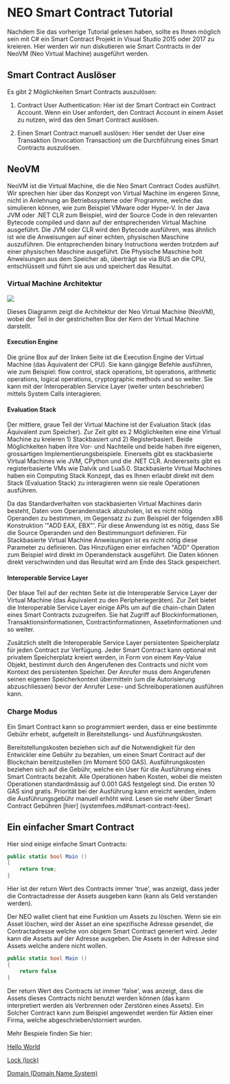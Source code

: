 # NEO Smart Contract Tutorial

Nachdem Sie das vorherige Tutorial gelesen haben, sollte es Ihnen möglich sein mit C# ein Smart Contract Projekt in Visual Studio 2015 oder 2017 zu kreieren. Hier werden wir nun diskutieren wie Smart Contracts in der NeoVM (Neo Virtual Machine) ausgeführt werden.

## Smart Contract Auslöser

Es gibt 2 Möglichkeiten Smart Contracts auszulösen:

1. Contract User Authentication: Hier ist der Smart Contract ein Contract Account. Wenn ein User anfordert, den Contract Account in einem Asset zu nutzen, wird das den Smart Contract auslösen.

2. Einen Smart Contract manuell auslösen: Hier sendet der User eine Transaktion (Invocation Transaction) um die Durchführung eines Smart Contracts auszulösen.

## NeoVM

NeoVM ist die Virtual Machine, die die Neo Smart Contract Codes ausführt.  Wir sprechen hier über das Konzept von Virtual Machine im engeren Sinne, nicht in Anlehnung an Betriebssysteme oder Programme, welche das simulieren können, wie zum Beispiel VMware oder Hyper-V.
In der Java JVM oder .NET CLR zum Beispiel, wird der Source Code in den relevanten Bytecode compiled und dann auf der entsprechenden Virtual Machine ausgeführt. Die JVM oder CLR wird den Bytecode ausführen, was ähnlich ist wie die Anweisungen auf einer echten, physischen Maschine auszuführen. Die entsprechenden binary Instructions werden trotzdem auf einer physischen Maschine ausgeführt. Die Physische Maschine holt Anweisungen aus dem Speicher ab, überträgt sie via BUS an die CPU, entschlüsselt und führt sie aus und speichert das Resultat.

### Virtual Machine Architektur

![](../../assets/neo-vm.jpg) 

Dieses Diagramm zeigt die Architektur der Neo Virtual Machine (NeoVM), wobei der Teil in der gestrichelten Box der Kern der Virtual Machine darstellt.

#### Execution Engine

Die grüne Box auf der linken Seite ist die Execution Engine der Virtual Machine (das Äquivalent der CPU). Sie kann gängige Befehle ausführen, wie zum Beispiel: flow control, stack operations, bit operations, arithmetic operations, logical operations, cryptographic methods und so weiter. Sie kann mit der Interoperablen Service Layer (weiter unten beschrieben) mittels System Calls interagieren.

#### Evaluation Stack
Der mittlere, graue Teil der Virtual Machine ist der Evaluation Stack (das Äquivalent zum Speicher). Zur Zeit gibt es 2 Möglichkeiten eine eine Virtual Machine zu kreieren 1) Stackbasiert und 2) Registerbasiert. Beide Möglichkeiten haben ihre Vor- und Nachteile und beide haben ihre eigenen, grossartigen Implementierungsbeispiele. Einerseits gibt es stackbasierte Virtual Machines wie JVM, CPython und die .NET CLR. Andererseits gibt es registerbasierte VMs wie Dalvik und Lua5.0. Stackbasierte Virtual Machines haben ein Computing Stack Konzept, das es Ihnen erlaubt direkt mit dem Stack (Evaluation Stack) zu interagieren wenn sie reale Operationen ausführen. 

Da das Standardverhalten von stackbasierten Virtual Machines darin besteht, Daten vom Operandenstack abzuholen, ist es nicht nötig Operanden zu bestimmen, im Gegensatz zu zum Beispiel der folgenden x86 Konstruktion '"ADD EAX, EBX"'. Für diese Anwendung ist es nötig, dass Sie die Source Operanden und den Bestimmungsort definieren. Für Stackbasierte Virtual Machine Anweisungen ist es nicht nötig diese Parameter zu definieren. Das Hinzufügen einer einfachen "ADD" Operation zum Beispiel wird direkt im Operandenstack ausgeführt. Die Daten können direkt verschwinden und das Resultat wird am Ende des Stack gespeichert.

#### Interoperable Service Layer

Der blaue Teil auf der rechten Seite ist die Interoperable Service Layer der Virtual Machine (das Äquivalent zu den Peripheriegeräten). Zur Zeit bietet die Interoperable Service Layer einige APIs um auf die chain-chain Daten eines Smart Contracts zuzugreifen. Sie hat Zugriff auf Blockinformationen, Transaktionsinformationen, Contractinformationen, Assetinformationen und so weiter.

Zusätzlich stellt die Interoperable Service Layer persistenten Speicherplatz für jeden Contract zur Verfügung. Jeder Smart Contract kann optional mit privatem Speicherplatz kreiert werden, in Form von einem Key-Value Objekt, bestimmt durch den Angerufenen des Contracts und nicht vom Kontext des persistenten Speicher. Der Anrufer muss dem Angerufenen seinen eigenen Speicherkontext übermitteln (um die Autorisierung abzuschliessen) bevor der Anrufer Lese- und Schreiboperationen ausführen kann.

### Charge Modus
Ein Smart Contract kann so programmiert werden, dass er eine bestimmte Gebühr erhebt, aufgeteilt in Bereitstellungs- und Ausführungskosten.

Bereitstellungskosten beziehen sich auf die Notwendigkeit für den Entwickler eine Gebühr zu bezahlen, um einen Smart Contract auf der Blockchain bereitzustellen (im Moment 500 GAS). Ausführungskosten beziehen sich auf die Gebühr, welche ein User für die Ausführung eines Smart Contracts bezahlt. Alle Operationen haben Kosten, wobei die meisten Operationen standardmässig auf 0.001 GAS festgelegt sind. Die ersten 10 GAS sind gratis. Priorität bei der Ausführung kann erreicht werden, indem die Ausführungsgebühr manuell erhöht wird. Lesen sie mehr über Smart Contract Gebühren [hier] (systemfees.md#smart-contract-fees).

## Ein einfacher Smart Contract

Hier sind einige einfache Smart Contracts:

```c#
public static bool Main ()
{
    return true;
}
```
Hier ist der return Wert des Contracts immer 'true', was anzeigt, dass jeder die Contractadresse der Assets ausgeben kann (kann als Geld verstanden werden).

Der NEO wallet client hat eine Funktion um Assets zu löschen. Wenn sie ein Asset löschen, wird der Asset an eine spezifische Adresse gesendet, die Contractadresse welche von obigem Smart Contract generiert wird. Jeder kann die Assets auf der Adresse ausgeben. Die Assets in der Adresse sind Assets welche andere nicht wollen.

```c#
public static bool Main ()
{
    return false
}
```

Der return Wert des Contracts ist immer 'false', was anzeigt, dass die Assets dieses Contracts nicht benutzt werden können (das kann interpretiert werden als Verbrennen oder Zerstören eines Assets). Ein Solcher Contract kann zum Beispiel angewendet werden für Aktien einer Firma, welche abgeschrieben/storniert wurden.

Mehr Bespiele finden Sie hier:

[Hello World](tutorial/HelloWorld.md)

[Lock (lock)](tutorial/lock.md)

[Domain (Domain Name System)](tutorial/Domain.md)


